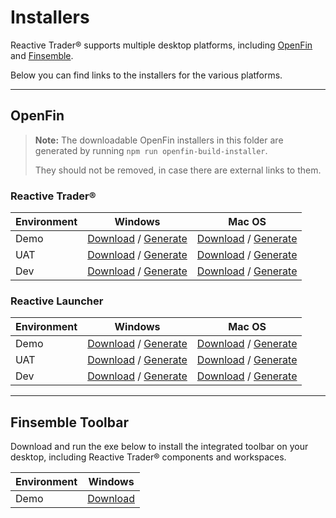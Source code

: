 # Installers

Reactive Trader® supports multiple desktop platforms, including [OpenFin] and [Finsemble].

Below you can find links to the installers for the various platforms.

[openfin]: https://openfin.co
[finsemble]: https://cosaic.io/finsemble/

---

## OpenFin

> **Note:** The downloadable OpenFin installers in this folder are generated by running `npm run openfin-build-installer`. 
>
> They should not be removed, in case there are external links to them.

### Reactive Trader®

| Environment | Windows | Mac OS |
|-------------|---------|--------|
| Demo | [Download](./Reactive-Trader-Demo.exe?raw=true) / [Generate][RT-Demo-Win] | [Download](./Reactive-Trader-Demo.dmg?raw=true) / [Generate][RT-Demo-Mac] |
| UAT  | [Download](./Reactive-Trader-UAT.exe?raw=true)  / [Generate][RT-UAT-Win]  | [Download](./Reactive-Trader-UAT.dmg?raw=true)  / [Generate][RT-UAT-Mac]  |
| Dev  | [Download](./Reactive-Trader-Dev.exe?raw=true)  / [Generate][RT-Dev-Win]  | [Download](./Reactive-Trader-Dev.dmg?raw=true)  / [Generate][RT-Dev-Mac]  |

[RT-Demo-Win]: https://install.openfin.co/download/?fileName=Reactive-Trader-Demo&config=https://web-demo.adaptivecluster.com/openfin/app.json&unzipped=true
[RT-UAT-Win]: https://install.openfin.co/download/?fileName=Reactive-Trader-UAT&config=https://web-uat.adaptivecluster.com/openfin/app.json&unzipped=true
[RT-Dev-Win]: https://install.openfin.co/download/?fileName=Reactive-Trader-Dev&config=https://web-dev.adaptivecluster.com/openfin/app.json&unzipped=true

[RT-Demo-Mac]: https://install.openfin.co/download/?os=osx&fileName=Reactive-Trader-Demo&config=https://web-demo.adaptivecluster.com/openfin/app.json&internal=true&iconFile=https://web-demo.adaptivecluster.com/static/media/adaptive-icon-256x256.png&appName=Reactive%20Trader™
[RT-UAT-Mac]: https://install.openfin.co/download/?os=osx&fileName=Reactive-Trader-UAT&config=https://web-uat.adaptivecluster.com/openfin/app.json&internal=true&iconFile=https://web-uat.adaptivecluster.com/static/media/adaptive-icon-256x256.png&appName=Reactive%20Trader™%20(UAT)
[RT-Dev-Mac]: https://install.openfin.co/download/?os=osx&fileName=Reactive-Trader-Dev&config=https://web-dev.adaptivecluster.com/openfin/app.json&internal=true&iconFile=https://web-dev.adaptivecluster.com/static/media/adaptive-icon-256x256.png&appName=Reactive%20Trader™%20(DEV)

### Reactive Launcher

| Environment | Windows | Mac OS |
|-------------|---------|--------|
| Demo | [Download](./Reactive-Launcher-Demo.exe?raw=true) / [Generate][RL-Demo-Win] | [Download](./Reactive-Launcher-Demo.dmg?raw=true) / [Generate][RL-Demo-Mac] |
| UAT  | [Download](./Reactive-Launcher-UAT.exe?raw=true)  / [Generate][RL-UAT-Win]  | [Download](./Reactive-Launcher-UAT.dmg?raw=true)  / [Generate][RL-UAT-Mac]  |
| Dev  | [Download](./Reactive-Launcher-Dev.exe?raw=true)  / [Generate][RL-Dev-Win]  | [Download](./Reactive-Launcher-Dev.dmg?raw=true)  / [Generate][RL-Dev-Mac]  |

[RL-Demo-Win]: https://install.openfin.co/download/?fileName=Reactive-Launcher-Demo&config=https://web-demo.adaptivecluster.com/openfin/launcher.json&unzipped=true
[RL-UAT-Win]: https://install.openfin.co/download/?fileName=Reactive-Launcher-UAT&config=https://web-uat.adaptivecluster.com/openfin/launcher.json&unzipped=true
[RL-Dev-Win]: https://install.openfin.co/download/?fileName=Reactive-Launcher-Dev&config=https://web-dev.adaptivecluster.com/openfin/launcher.json&unzipped=true

[RL-Demo-Mac]: https://install.openfin.co/download/?os=osx&fileName=Reactive-Launcher-Demo&config=https://web-demo.adaptivecluster.com/openfin/launcher.json&internal=true&iconFile=https://web-demo.adaptivecluster.com/static/media/reactive-trader-icon-256x256.png&appName=Reactive%20Launcher
[RL-UAT-Mac]: https://install.openfin.co/download/?os=osx&fileName=Reactive-Launcher-UAT&config=https://web-uat.adaptivecluster.com/openfin/launcher.json&internal=true&iconFile=https://web-uat.adaptivecluster.com/static/media/reactive-trader-icon-256x256.png&appName=Reactive%20Launcher%20(UAT)
[RL-Dev-Mac]: https://install.openfin.co/download/?os=osx&fileName=Reactive-Launcher-Dev&config=https://web-dev.adaptivecluster.com/openfin/launcher.json&internal=true&iconFile=https://web-dev.adaptivecluster.com/static/media/reactive-trader-icon-256x256.png&appName=Reactive%20Launcher%20(DEV)

---

## Finsemble Toolbar

Download and run the exe below to install the integrated toolbar on your desktop, including Reactive Trader® components and workspaces.

| Environment | Windows |
|-------------|---------|
| Demo | [Download][fsbl-win-exe] |

[fsbl-win-exe]: https://storage.googleapis.com/reactive-trader-finsemble/pkg/ReactiveTraderFinsemble.exe